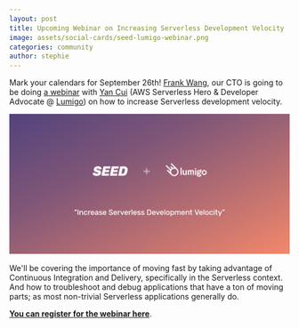 ```yaml
---
layout: post
title: Upcoming Webinar on Increasing Serverless Development Velocity
image: assets/social-cards/seed-lumigo-webinar.png
categories: community
author: stephie
---
```


Mark your calendars for September 26th! [Frank Wang](https://twitter.com/fanjiewang), our CTO is going to be doing [a webinar][webinar-link] with [Yan Cui](https://twitter.com/theburningmonk) (AWS Serverless Hero & Developer Advocate @ [Lumigo](https://lumigo.io)) on how to increase Serverless development velocity.

[![Seed and Lumigo Serverless Webinar](/assets/social-cards/seed-lumigo-webinar.png)][webinar-link]

We'll be covering the importance of moving fast by taking advantage of Continuous Integration and Delivery, specifically in the Serverless context. And how to troubleshoot and debug applications that have a ton of moving parts; as most non-trivial Serverless applications generally do.

[**You can register for the webinar here**][webinar-link].

[webinar-link]: https://zoom.us/webinar/register/5715669148349/WN_x1dU0URURhm6z6bAMpyMkw
